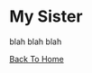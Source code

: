 <!DOCTYPE html>
<html>
<body>
  
  <h1>My Sister</h1>
  <p>blah blah blah</p>
  
  <a href="https://github.com/madirgrs/FinalProject">Back To Home</a>
  
  </html>
  </body>
